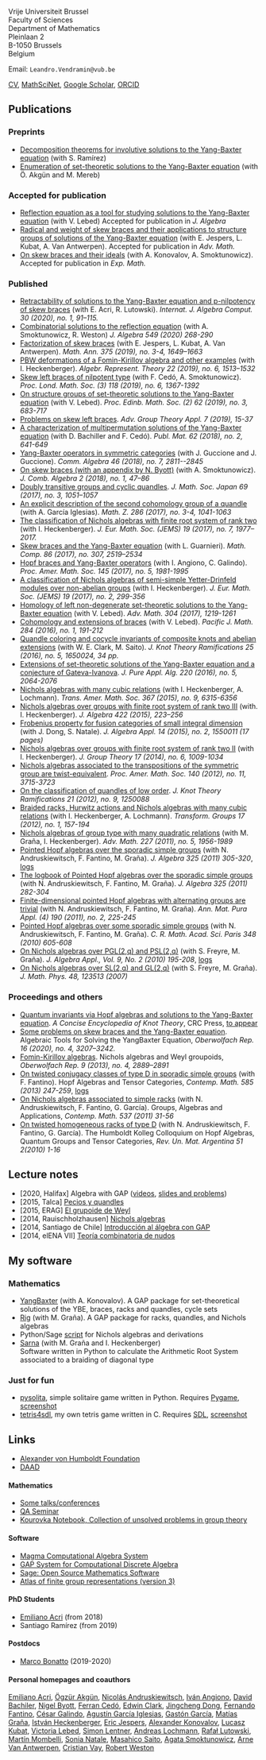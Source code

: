 Vrije Universiteit Brussel  
Faculty of Sciences  
Department of Mathematics   
Pleinlaan 2  
B-1050 Brussels   
Belgium   

Email: `Leandro.Vendramin@vub.be`

[CV](files/CV.pdf), [MathSciNet](https://mathscinet.ams.org/mathscinet/search/author.html?mrauthid=829575), [Google Scholar](https://scholar.google.com/citations?user=vzjR8TgAAAAJ), [ORCID](https://orcid.org/0000-0003-0954-7785)

## Publications

### Preprints

* [Decomposition theorems for involutive solutions to the Yang-Baxter
  equation](http://arxiv.org/abs/2101.04239) (with S. Ramírez)
* [Enumeration of set-theoretic solutions to the Yang-Baxter equation](https://arxiv.org/abs/2008.04483) (with Ö. Akgün and M. Mereb)

### Accepted for publication

* [Reflection equation as a tool for studying solutions to the Yang-Baxter equation](https://arxiv.org/abs/2008.01752) (with V. Lebed) Accepted for publication in _J. Algebra_
* [Radical and weight of skew braces and their applications to structure groups of solutions of the Yang-Baxter equation](https://arxiv.org/abs/2001.10967) (with E. Jespers, L. Kubat, A. Van Antwerpen). Accepted for publication in _Adv. Math._
* [On skew braces and their ideals](https://arxiv.org/abs/1804.04106) (with A. Konovalov, A. Smoktunowicz). Accepted for publication in _Exp. Math._

### Published

* [Retractability of solutions to the Yang-Baxter equation and p-nilpotency of skew braces](https://arxiv.org/abs/1904.11657) (with E. Acri, R. Lutowski). _Internat. J. Algebra Comput. 30 (2020), no. 1, 91–115._  
* [Combinatorial solutions to the reflection equation](https://arxiv.org/abs/1810.03341) (with A. Smoktunowicz, R. Weston) _J. Algebra 549 (2020) 268-290_
* [Factorization of skew braces](http://arxiv.org/abs/1905.05886) (with E. Jespers, L. Kubat, A. Van Antwerpen). _Math. Ann. 375 (2019), no. 3-4, 1649–1663_
* [PBW deformations of a Fomin-Kirillov algebra and other examples](http://arxiv.org/abs/1703.10632) (with I. Heckenberger). _Algebr. Represent. Theory 22 (2019), no. 6, 1513–1532_
* [Skew left braces of nilpotent type](https://arxiv.org/abs/1806.01127) (with F. Cedó, A. Smoktunowicz). _Proc. Lond. Math. Soc. (3) 118 (2019), no. 6, 1367-1392_
* [On structure groups of set-theoretic solutions to the Yang-Baxter equation](http://arxiv.org/abs/1707.00633) (with V. Lebed). _Proc. Edinb. Math. Soc. (2) 62 (2019), no. 3, 683-717_
* [Problems on skew left braces](https://arxiv.org/abs/1807.06411). _Adv. Group Theory Appl. 7 (2019), 15-37_
* [A characterization of multipermutation solutions of the Yang-Baxter equation](http://arxiv.org/abs/1701.09109) (with D. Bachiller and F. Cedó). _Publ. Mat. 62 (2018), no. 2, 641-649_
* [Yang-Baxter operators in symmetric categories](http://arxiv.org/abs/1610.05999) (with J. Guccione and J. Guccione). _Comm. Algebra 46 (2018), no. 7, 2811--2845_
* [On skew braces (with an appendix by N. Byott)](http://arxiv.org/abs/1705.06958) (with A. Smoktunowicz). _J. Comb. Algebra 2 (2018), no. 1, 47–86_
* [Doubly transitive groups and cyclic quandles](http://arxiv.org/abs/1401.4574). _J. Math. Soc. Japan 69 (2017), no. 3, 1051–1057_
* [An explicit description of the second cohomology group of a quandle](http://arxiv.org/abs/1512.01262) (with A. García Iglesias). _Math. Z. 286 (2017), no. 3-4, 1041-1063_
* [The classification of Nichols algebras with finite root system of rank two](http://arxiv.org/abs/1311.2881) (with I. Heckenberger). _J. Eur. Math. Soc. (JEMS) 19 (2017), no. 7, 1977–2017\._
* [Skew braces and the Yang-Baxter equation](http://arxiv.org/abs/1511.03171) (with L. Guarnieri). _Math. Comp. 86 (2017), no. 307, 2519–2534_
* [Hopf braces and Yang-Baxter operators](http://arxiv.org/abs/1604.02098) (with I. Angiono, C. Galindo). _Proc. Amer. Math. Soc. 145 (2017), no. 5, 1981-1995_
* [A classification of Nichols algebras of semi-simple Yetter-Drinfeld modules over non-abelian groups](http://arxiv.org/abs/1412.0857) (with I. Heckenberger). _J. Eur. Math. Soc. (JEMS) 19 (2017), no. 2, 299-356_
* [Homology of left non-degenerate set-theoretic solutions to the Yang-Baxter equation](http://arxiv.org/abs/1509.07067) (with V. Lebed). _Adv. Math. 304 (2017), 1219-1261_
* [Cohomology and extensions of braces](http://arxiv.org/abs/1601.01633) (with V. Lebed). _Pacific J. Math. 284 (2016), no. 1, 191-212_
* [Quandle coloring and cocycle invariants of composite knots and abelian extensions](http://arxiv.org/abs/1407.5803) (with W. E. Clark, M. Saito). _J. Knot Theory Ramifications 25 (2016), no. 5, 1650024, 34 pp._
* [Extensions of set-theoretic solutions of the Yang-Baxter equation and a conjecture of Gateva-Ivanova](http://arxiv.org/abs/1502.00790). _J. Pure Appl. Alg. 220 (2016), no. 5, 2064-2076_
* [Nichols algebras with many cubic relations](http://arxiv.org/abs/1212.4330) (with I. Heckenberger, A. Lochmann). _Trans. Amer. Math. Soc. 367 (2015), no. 9, 6315-6356_
* [Nichols algebras over groups with finite root system of rank two III](http://arxiv.org/abs/1309.4634) (with. I. Heckenberger). _J. Algebra 422 (2015), 223–256_
* [Frobenius property for fusion categories of small integral dimension](http://arxiv.org/abs/1209.1726) (with J. Dong, S. Natale). _J. Algebra Appl. 14 (2015), no. 2, 1550011 (17 pages)_
* [Nichols algebras over groups with finite root system of rank two II](http://arxiv.org/abs/1302.0213) (with I. Heckenberger). _J. Group Theory 17 (2014), no. 6, 1009-1034_
* [Nichols algebras associated to the transpositions of the symmetric group are twist-equivalent](http://arxiv.org/abs/1011.5267). _Proc. Amer. Math. Soc. 140 (2012), no. 11, 3715-3723_
* [On the classification of quandles of low order](http://arxiv.org/abs/1105.5341). _J. Knot Theory Ramifications 21 (2012), no. 9, 1250088_
* [Braided racks, Hurwitz actions and Nichols algebras with many cubic relations](http://arxiv.org/abs/1103.4526) (with I. Heckenberger, A. Lochmann). _Transform. Groups 17 (2012), no. 1, 157-194_
* [Nichols algebras of group type with many quadratic relations](http://arxiv.org/abs/1004.3723) (with M. Graña, I. Heckenberger). _Adv. Math. 227 (2011), no. 5, 1956-1989_
* [Pointed Hopf algebras over the sporadic simple groups](http://arxiv.org/abs/1001.1108) (with N. Andruskiewitsch, F. Fantino, M. Graña). _J. Algebra 325 (2011) 305-320_, [logs](logs/JAlgebra2011.tar.bz2)  
* [The logbook of Pointed Hopf algebras over the sporadic simple groups](http://arxiv.org/abs/1001.1113) (with N. Andruskiewitsch, F. Fantino, M. Graña). _J. Algebra 325 (2011) 282-304_
* [Finite-dimensional pointed Hopf algebras with alternating groups are trivial](http://arxiv.org/abs/0812.4628) (with N. Andruskiewitsch, F. Fantino, M. Graña). _Ann. Mat. Pura Appl. (4) 190 (2011), no. 2, 225-245_
* [Pointed Hopf algebras over some sporadic simple groups](http://arxiv.org/abs/0906.1352) (with N. Andruskiewitsch, F. Fantino, M. Graña). _C. R. Math. Acad. Sci. Paris 348 (2010) 605-608_
* [On Nichols algebras over PGL(2,q) and PSL(2,q)](http://arXiv.org/abs/0802.2567) (with S. Freyre, M. Graña). _J. Algebra Appl., Vol. 9, No. 2 (2010) 195-208_, [logs](logs/JAA2010.tar.bz2)
* [On Nichols algebras over SL(2,q) and GL(2,q)](http://arXiv.org/abs/math/0703498) (with S. Freyre, M. Graña). _J. Math. Phys. 48, 123513 (2007)_

### Proceedings and others

* [Quantum invariants via Hopf algebras and solutions to the Yang-Baxter equation](https://arxiv.org/abs/1811.09345). _A Concise Encyclopedia of Knot Theory_, CRC Press, [to appear](https://www.routledge.com/Encyclopedia-of-Knot-Theory/Adams-Flapan-Henrich-Kauffman-Ludwig-Nelson/p/book/9781138297845)
* [Some problems on skew braces and the Yang-Baxter equation](https://doi.org/10.4171/owr/2019/51). Algebraic Tools for Solving the YangBaxter Equation, _Oberwolfach Rep. 16 (2020), no. 4, 3207–3242._
* [Fomin-Kirillov algebras](http://arxiv.org/abs/1210.5423). Nichols algebras and Weyl groupoids, _Oberwolfach Rep. 9 (2013), no. 4, 2889–2891_
* [On twisted conjugacy classes of type D in sporadic simple groups](http://arxiv.org/abs/1107.0310) (with F. Fantino). Hopf Algebras and Tensor Categories, _Contemp. Math. 585 (2013) 247-259_, [logs](logs/CONM2013.tar.bz2)
* [On Nichols algebras associated to simple racks](http://arxiv.org/abs/1006.5727) (with N. Andruskiewitsch, F. Fantino, G. García). Groups, Algebras and Applications, _Contemp. Math. 537 (2011) 31-56_
* [On twisted homogeneous racks of type D](http://arxiv.org/abs/1007.1739) (with N. Andruskiewitsch, F. Fantino, G. García). The Humboldt Kolleg Colloquium on Hopf Algebras, Quantum Groups and Tensor Categories, _Rev. Un. Mat. Argentina 51 2(2010) 1-16_

## Lecture notes

*   [2020, Halifax] Algebra with GAP ([videos](http://www.mathstat.dal.ca/~selinger/minicourse-gap/), [slides and problems](notes/dalhousi.tar.gz))
*   [2015, Talca] [Pecios y quandles](notes/talca2015.pdf)
*   [2015, ERAG] [El grupoide de Weyl](notes/erag2015.pdf)
*   [2014, Rauischholzhausen] [Nichols algebras](notes/rauischholzhausen2014.pdf)
*   [2014, Santiago de Chile] [Introducción al álgebra con GAP](notes/GAP.pdf)
*   [2014, elENA VII] [Teoría combinatoria de nudos](notes/elENA7.pdf)

## My software

### Mathematics

*   [YangBaxter](http://gap-packages.github.io/YangBaxter/) (with A. Konovalov). A GAP package for set-theoretical solutions of the YBE, braces, racks and quandles, cycle sets
*   [Rig](http://github.com/vendramin/rig) (with M. Graña). A GAP package for racks, quandles, and Nichols algebras  
*   Python/Sage [script](files/der.tar.bz2) for Nichols algebras and derivations  
*   [Sarna](http://github.com/vendramin/sarna) (with M. Graña and I. Heckenberger)  
    Software written in Python to calculate the Arithmetic Root System associated to a braiding of diagonal type  

### Just for fun

*   [pysolita](http://github.com/vendramin/pysolita), simple solitaire game written in Python. Requires [Pygame](http://www.pygame.org), [screenshot](files/pysolita.jpg)
*   [tetris4sdl](http://github.com/vendramin/tetris4sdl), my own tetris game written in C. Requires [SDL](http://libsdl.org), [screenshot](files/tetris4sdl.jpg)

## Links

*   [Alexander von Humboldt Foundation](http://www.humboldt-foundation.de)
*   [DAAD](http://www.daad.org.ar)

#### Mathematics

*   [Some talks/conferences](conferences.md)
*   [QA Seminar](qa.md)
*   [Kourovka Notebook, Collection of unsolved problems in group theory](https://kourovka-notebook.org/)

#### Software

*   [Magma Computational Algebra System](http://magma.maths.usyd.edu.au/magma/)
*   [GAP System for Computational Discrete Algebra](http://www.gap-system.org/)
*   [Sage: Open Source Mathematics Software](http://www.sagemath.org/)
*   [Atlas of finite group representations (version 3)](http://brauer.maths.qmul.ac.uk/Atlas/v3/)

#### PhD Students

*   [Emiliano Acri](http://mate.dm.uba.ar/~eacri) (from 2018)
*   Santiago Ramírez (from 2019)

#### Postdocs

*   [Marco Bonatto](https://marcobonatto87.wixsite.com/mb87) (2019-2020)

#### Personal homepages and coauthors

[Emiliano Acri](http://mate.dm.uba.ar/~eacri/), [Ögzür Akgün](https://ozgurakgun.github.io), [Nicolás Andruskiewitsch](http://www.famaf.unc.edu.ar/~andrus/), [Iván Angiono](http://www.mate.uncor.edu/~angiono/), [David Bachiler](https://www.researchgate.net/profile/David_Bachiller), [Nigel Byott](http://emps.exeter.ac.uk/mathematics/staff/NPByott), [Ferran Cedó](https://www.researchgate.net/profile/Ferran_Cedo), [Edwin Clark](http://shell.cas.usf.edu/~wclark/), [Jingcheng Dong](https://www.researchgate.net/profile/Jingcheng_Dong), [Fernando Fantino](http://www.mate.uncor.edu/~fantino/), [César Galindo](https://sites.google.com/site/neyitgalindo/), [Agustín García Iglesias](http://www.mate.uncor.edu/~aigarcia/), [Gastón García](http://www.mate.unlp.edu.ar/~ggarcia/), [Matías Graña](http://mate.dm.uba.ar/~matiasg/), [István Heckenberger](http://www.mathematik.uni-marburg.de/~heckenberger/), [Eric Jespers](http://homepages.vub.ac.be/~efjesper/), [Alexander Konovalov](https://alexk.host.cs.st-andrews.ac.uk), [Lucasz Kubat](https://we.vub.ac.be/en/lukasz-kubat), [Victoria Lebed](https://lebed.users.lmno.cnrs.fr), [Simon Lentner](http://simon.lentner.net/), [Andreas Lochmann](http://www.mathematik.uni-marburg.de/~lochmann/), [Rafał Lutowski](https://mat.ug.edu.pl/~rlutowsk/), [Martín Mombelli](http://www.famaf.unc.edu.ar/~mombelli/), [Sonia Natale](http://www.famaf.unc.edu.ar/~natale/), [Masahico Saito](http://shell.cas.usf.edu/~saito/), [Agata Smoktunowicz](http://www.maths.ed.ac.uk/school-of-mathematics/people?person=67), [Arne Van Antwerpen](http://we.vub.ac.be/nl/arne-van-antwerpen), [Cristian Vay](http://www.famaf.unc.edu.ar/~vay/), [Robert Weston](http://www.macs.hw.ac.uk/~robertw/)
